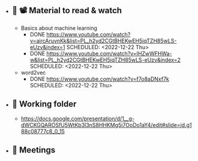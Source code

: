 - ## 📑 📽️ Material to read & watch
	- Basics about machine learning
		- DONE https://www.youtube.com/watch?v=aircAruvnKk&list=PL_h2yd2CGtBHEKwEH5iqTZH85wLS-eUzv&index=1
		  SCHEDULED: <2022-12-22 Thu>
		- DONE https://www.youtube.com/watch?v=IHZwWFHWa-w&list=PL_h2yd2CGtBHEKwEH5iqTZH85wLS-eUzv&index=2
		  SCHEDULED: <2022-12-22 Thu>
	- word2vec
		- DONE https://www.youtube.com/watch?v=f7o8aDNxf7k
		  SCHEDULED: <2022-12-22 Thu>
- ## 📁 Working folder
	- https://docs.google.com/presentation/d/1__g-dWCKGQAROSfU5WtKb3l3nS8HHKMg5i7OoDo1aY4/edit#slide=id.g188c08777c8_0_15
- ## 🤝 Meetings